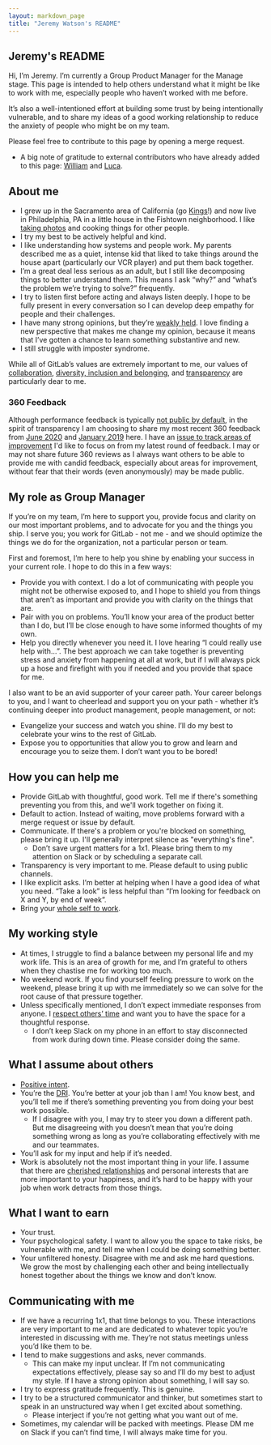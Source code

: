 ```yaml
---
layout: markdown_page
title: "Jeremy Watson's README"
---
```


## Jeremy's README

Hi, I’m Jeremy. I’m currently a Group Product Manager for the Manage stage. This page is intended to help others understand what it might be like to work with me, especially people who haven’t worked with me before.

It’s also a well-intentioned effort at building some trust by being intentionally vulnerable, and to share my ideas of a good working relationship to reduce the anxiety of people who might be on my team.

Please feel free to contribute to this page by opening a merge request.

- A big note of gratitude to external contributors who have already added to this page: [William](https://about.gitlab.com/company/team/#williamchia) and [Luca](https://about.gitlab.com/company/team/#tipyn).

## About me

- I grew up in the Sacramento area of California (go [Kings](https://twitter.com/SacramentoKings)!) and now live in Philadelphia, PA in a little house in the Fishtown neighborhood. I like [taking photos](https://www.instagram.com/dearwatson/) and cooking things for other people.
- I try my best to be actively helpful and kind.
- I like understanding how systems and people work. My parents described me as a quiet, intense kid that liked to take things around the house apart (particularly our VCR player) and put them back together.
- I’m a great deal less serious as an adult, but I still like decomposing things to better understand them. This means I ask “why?” and “what’s the problem we’re trying to solve?” frequently.
- I try to listen first before acting and always listen deeply. I hope to be fully present in every conversation so I can develop deep empathy for people and their challenges.
- I have many strong opinions, but they’re [weakly held](https://blog.codinghorror.com/strong-opinions-weakly-held/). I love finding a new perspective that makes me change my opinion, because it means that I’ve gotten a chance to learn something substantive and new.
- I still struggle with imposter syndrome.

While all of GitLab’s values are extremely important to me, our values of [collaboration](https://about.gitlab.com/handbook/values/#collaboration), [diversity, inclusion and belonging](https://about.gitlab.com/handbook/values/#diversity--inclusion), and [transparency](https://about.gitlab.com/handbook/values/#transparency) are particularly dear to me.

### 360 Feedback

Although performance feedback is typically [not public by default](https://about.gitlab.com/handbook/communication/#not-public), in the spirit of transparency I am choosing to share my most recent 360 feedback from [June 2020](https://drive.google.com/file/d/1Y6S0w3nZjN_WANFxme9k87OUix6l1I_a/view?usp=sharing) and [January 2019](https://drive.google.com/open?id=1h8VrRxkfNewCja1BVb9-_Yhu0WSucKAK) here. I have an [issue to track areas of improvement](https://gitlab.com/gitlab-org/manage/general-discussion/-/issues/17235) I'd like to focus on from my latest round of feedback. I may or may not share future 360 reviews as I always want others to be able to provide me with candid feedback, especially about areas for improvement, without fear that their words (even anonymously) may be made public.

## My role as Group Manager

If you’re on my team, I’m here to support you, provide focus and clarity on our most important problems, and to advocate for you and the things you ship. I serve you; you work for GitLab - not me - and we should optimize the things we do for the organization, not a particular person or team.

First and foremost, I’m here to help you shine by enabling your success in your current role. I hope to do this in a few ways:

- Provide you with context. I do a lot of communicating with people you might not be otherwise exposed to, and I hope to shield you from things that aren’t as important and provide you with clarity on the things that are.
- Pair with you on problems. You’ll know your area of the product better than I do, but I’ll be close enough to have some informed thoughts of my own.
- Help you directly whenever you need it. I love hearing “I could really use help with…”. The best approach we can take together is preventing stress and anxiety from happening at all at work, but if I will always pick up a hose and firefight with you if needed and you provide that space for me.

I also want to be an avid supporter of your career path. Your career belongs to you, and I want to cheerlead and support you on your path - whether it’s continuing deeper into product management, people management, or not:

- Evangelize your success and watch you shine. I’ll do my best to celebrate your wins to the rest of GitLab.
- Expose you to opportunities that allow you to grow and learn and encourage you to seize them. I don’t want you to be bored!

## How you can help me

- Provide GitLab with thoughtful, good work. Tell me if there's something preventing you from this, and we'll work together on fixing it.
- Default to action. Instead of waiting, move problems forward with a merge request or issue by default.
- Communicate. If there's a problem or you're blocked on something, please bring it up. I'll generally interpret silence as "everything's fine".
    - Don’t save urgent matters for a 1x1. Please bring them to my attention on Slack or by scheduling a separate call.
- Transparency is very important to me. Please default to using public channels.
- I like explicit asks. I’m better at helping when I have a good idea of what you need. “Take a look” is less helpful than “I’m looking for feedback on X and Y, by end of week”.
- Bring your [whole self to work](https://www.forbes.com/sites/hennainam/2018/05/10/bring-your-whole-self-to-work/#6cf3b5526291).

## My working style

- At times, I struggle to find a balance between my personal life and my work life. This is an area of growth for me, and I’m grateful to others when they chastise me for working too much.
- No weekend work. If you find yourself feeling pressure to work on the weekend, please bring it up with me immediately so we can solve for the root cause of that pressure together.
- Unless specifically mentioned, I don’t expect immediate responses from anyone. I [respect others’ time](https://about.gitlab.com/handbook/communication/#be-respectful-of-others-time) and want you to have the space for a thoughtful response.
    - I don’t keep Slack on my phone in an effort to stay disconnected from work during down time. Please consider doing the same.

## What I assume about others

- [Positive intent](https://about.gitlab.com/handbook/values/#assume-positive-intent).
- You’re the [DRI](https://about.gitlab.com/handbook/people-group/directly-responsible-individuals/). You’re better at your job than I am! You know best, and you’ll tell me if there’s something preventing you from doing your best work possible.
    - If I disagree with you, I may try to steer you down a different path. But me disagreeing with you doesn’t mean that you’re doing something wrong as long as you’re collaborating effectively with me and our teammates.
- You’ll ask for my input and help if it’s needed.
- Work is absolutely not the most important thing in your life. I assume that there are [cherished relationships](https://about.gitlab.com/handbook/values/#family-and-friends-first-work-second) and personal interests that are more important to your happiness, and it’s hard to be happy with your job when work detracts from those things.

## What I want to earn

- Your trust.
- Your psychological safety. I want to allow you the space to take risks, be vulnerable with me, and tell me when I could be doing something better.
- Your unfiltered honesty. Disagree with me and ask me hard questions. We grow the most by challenging each other and being intellectually honest together about the things we know and don’t know.

## Communicating with me

- If we have a recurring 1x1, that time belongs to you. These interactions are very important to me and are dedicated to whatever topic you’re interested in discussing with me. They’re not status meetings unless you’d like them to be.
- I tend to make suggestions and asks, never commands.
    - This can make my input unclear. If I’m not communicating expectations effectively, please say so and I’ll do my best to adjust my style. If I have a strong opinion about something, I will say so.
- I try to express gratitude frequently. This is genuine.
- I try to be a structured communicator and thinker, but sometimes start to speak in an unstructured way when I get excited about something.
    - Please interject if you’re not getting what you want out of me.
- Sometimes, my calendar will be packed with meetings. Please DM me on Slack if you can’t find time, I will always make time for you.
